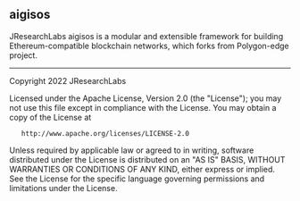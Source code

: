 

## aigisos

JResearchLabs aigisos is a modular and extensible framework for building Ethereum-compatible blockchain networks, which forks from Polygon-edge project.

---

Copyright 2022 JResearchLabs

Licensed under the Apache License, Version 2.0 (the "License");
you may not use this file except in compliance with the License.
You may obtain a copy of the License at

       http://www.apache.org/licenses/LICENSE-2.0

Unless required by applicable law or agreed to in writing, software
distributed under the License is distributed on an "AS IS" BASIS,
WITHOUT WARRANTIES OR CONDITIONS OF ANY KIND, either express or implied.
See the License for the specific language governing permissions and
limitations under the License.
